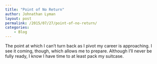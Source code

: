 ```yaml
---
title: "Point of No Return"
author: Johnathan Lyman
layout: post
permalink: /2015/07/27/point-of-no-return/
categories:
    - Blog
---
```


The point at which I can’t turn back as I pivot my career is approaching. I see it coming, though, which allows me to prepare. Although I’ll never be fully ready, I know I have time to at least pack my suitcase.

